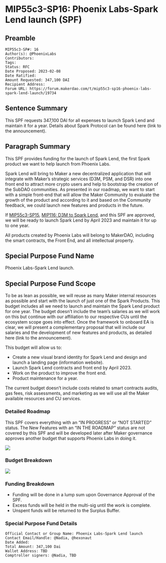 # MIP55c3-SP16: Phoenix Labs-Spark Lend launch (SPF)

## Preamble

```
MIP55c3-SP#: 16
Author(s): @PhoenixLabs
Contributors:
Tags:
Status: RFC
Date Proposed: 2023-02-08
Date Ratified: 
Amount Requested: 347,100 DAI
Recipient Address:
Forum URL: https://forum.makerdao.com/t/mip55c3-sp16-phoenix-labs-spark-lend-launch/19734
```

## Sentence Summary

This SPF requests 347,100 DAI for all expenses to launch Spark Lend and maintain it for a year. Details about Spark Protocol can be found here (link to the announcement).

## Paragraph Summary

This SPF provides funding for the launch of Spark Lend, the first Spark product we want to help launch from Phoenix Labs.

Spark Lend will bring to Maker a new decentralized application that will integrate with Maker’s strategic services (D3M, PSM, and DSR) into one front end to attract more crypto users and help to bootstrap the creation of the SubDAO communities. As presented in our roadmap, we want to start with a simple front-end that will allow the Maker Community to evaluate the growth of the product and according to it and based on the Community feedback, we could launch new features and products in the future.

If [MIP55c3-SP15](https://forum.makerdao.com/t/mip55c3-sp15-phoenix-labs-initial-funding/19733), [MIP116: D3M to Spark Lend](https://forum.makerdao.com/t/mip116-d3m-to-spark-lend/19732), and this SPF are approved, we will be ready to launch Spark Lend by April 2023 and maintain it for up to one year.

All products created by Phoenix Labs will belong to MakerDAO, including the smart contracts, the Front End, and all intellectual property.

## Special Purpose Fund Name

Phoenix Labs-Spark Lend launch.

## Special Purpose Fund Scope

To be as lean as possible, we will reuse as many Maker internal resources as possible and start with the launch of just one of the Spark Products. This budget includes all we need to launch and maintain the Spark Lend product for one year. The budget doesn’t include the team’s salaries as we will work on this but continue with our affiliation to our respective CUs until the ecosystem scope goes into effect. Once the framework to onboard EA is clear, we will present a complementary proposal that will include our salaries and the development of new features and products, as detailed here (link to the announcement).

This budget will allow us to:

- Create a new visual brand identity for Spark Lend and design and launch a landing page (information website).
- Launch Spark Lend contracts and front end by April 2023.
- Work on the product to improve the front end.
- Product maintenance for a year.

The current budget doesn’t include costs related to smart contracts audits, gas fees, risk assessments, and marketing as we will use all the Maker available resources and CU services.

### Detailed Roadmap

This SPF covers everything with an “IN PROGRESS” or “NOT STARTED” status. The New Features with an “IN THE ROADMAP” status are not covered by this SPF and will be developed later after Maker governance approves another budget that supports Phoenix Labs in doing it.

![](https://github.com/makerdao/mips/blob/master/MIP55/MIP55c3-Subproposals/supporting_materials/MIP55c3-SP16/SparkRoadmap.png)

### Budget Breakdown
![](https://github.com/makerdao/mips/blob/master/MIP55/MIP55c3-Subproposals/supporting_materials/MIP55c3-SP16/SparkBudgetBreakdown.png)

### Funding Breakdown

- Funding will be done in a lump sum upon Governance Approval of the SPF.
- Excess funds will be held in the multi-sig until the work is complete.
- Unspent funds will be returned to the Surplus Buffer.

### Special Purpose Fund Details
```
Official Contact or Group Name: Phoenix Labs-Spark Lend launch
Contact Email/Handle: @Nadia, @hexonaut
Date Added: 
Total Amount: 347,100 Dai
Wallet Address: TBD
Comptroller signers: @Nadia, TBD
```

